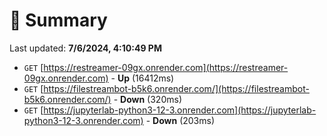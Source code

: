 # 📖 Summary
Last updated: **7/6/2024, 4:10:49 PM**

- `GET` [https://restreamer-09gx.onrender.com](https://restreamer-09gx.onrender.com) - **Up** (16412ms)
- `GET` [https://filestreambot-b5k6.onrender.com/](https://filestreambot-b5k6.onrender.com/) - **Down** (320ms)
- `GET` [https://jupyterlab-python3-12-3.onrender.com](https://jupyterlab-python3-12-3.onrender.com) - **Down** (203ms)
